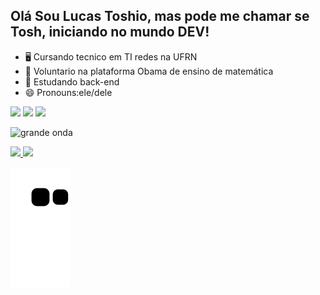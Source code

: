 ## Olá Sou Lucas Toshio, mas pode me chamar se Tosh, iniciando no mundo DEV!
- 🖥️ Cursando tecnico em TI redes na UFRN 
- 🤖 Voluntario na plataforma Obama de ensino de matemática  
- 👾 Estudando back-end
- 😄 Pronouns:ele/dele
<div> 
  <a href="https://www.instagram.com/toshiosam/" target="_blank"><img src="https://img.shields.io/badge/-Instagram-%23E4405F?style=for-the-badge&logo=instagram&logoColor=white" target="_blank"></a> <a href = "mailto:tosh.sam@gmail.com"><img src="https://img.shields.io/badge/-Gmail-%23333?style=for-the-badge&logo=gmail&logoColor=white" target="_blank"></a> <a href="https://www.linkedin.com/in/lucas-toshio-nascimento-da-silva-81214b28/"  target="_blank"><img src="https://img.shields.io/badge/-LinkedIn-%230077B5?style=for-the-badge&logo=linkedin&logoColor=white" target="_blank"></a> </div>

  
![grande onda](https://user-images.githubusercontent.com/101885085/205043705-53fe765e-5464-4a94-ab75-4db3376f6443.jpg)



<div align="left">
  <a href="https://github.com/toshiosam">
  <img height="170em" src="https://github-readme-stats.vercel.app/api?username=toshiosam&show_icons=true&theme=dracula&include_all_commits=true&count_private=true"/>
  <img height="170em" src="https://github-readme-stats.vercel.app/api/top-langs/?username=toshiosam&layout=compact&langs_count=7&theme=dracula"/>
</div>
  

 
 
  ![Snake animation](https://github.com/toshiosam/toshiosam/blob/output/github-contribution-grid-snake.svg)
 

